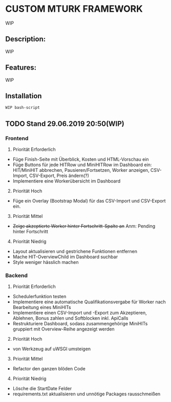 # CUSTOM MTURK FRAMEWORK

WIP

## Description:

WIP

## Features:

WIP

## Installation

```bash
WIP bash-script
```

## TODO Stand 29.06.2019 20:50(WIP)

### Frontend
 1. Priorität Erforderlich 
  * Füge Finish-Seite mit Überblick, Kosten und HTML-Vorschau ein
  * Füge Buttons für jede HITRow und MiniHITRow im Dashboard ein: HIT/MiniHIT abbrechen, Pausieren/Fortsetzen, Worker anzeigen, CSV-Import, CSV-Export, Preis ändern(?)
  * Implementiere eine Workerübersicht im Dashboard
 2. Priorität Hoch 
  * Füge ein Overlay (Bootstrap Modal) für das CSV-Import und CSV-Export ein.
 3. Priorität Mittel
  * ~~Zeige akzeptierte Worker hinter Fortschritt-Spalte an~~ Anm: Pending hinter Fortschritt
 4. Priorität Niedrig 
  * Layout aktualisieren und gestrichene Funktionen entfernen
  * Mache HIT-OverviewChild im Dashboard suchbar
  * Style weniger hässlich machen
 

### Backend
 1. Priorität Erforderlich 
  * Schedulerfunktion testen
  * Implementiere eine automatische Qualifikationsvergabe für Worker nach Bearbeitung eines MiniHITs
  * Implementiere einen CSV-Import und -Export zum Akzeptieren, Ablehnen, Bonus zahlen und Softblocken inkl. ApiCalls
  * Restrukturiere Dashboard, sodass zusammengehörige MiniHITs gruppiert mit Overview-Reihe angezeigt werden
 2. Priorität Hoch
  * von Werkzeug auf uWSGI umsteigen
 3. Priorität Mittel
  * Refactor den ganzen blöden Code
 4. Priorität Niedrig
  * Lösche die StartDate Felder
  * requirements.txt aktualisieren und unnötige Packages rausschmeißen